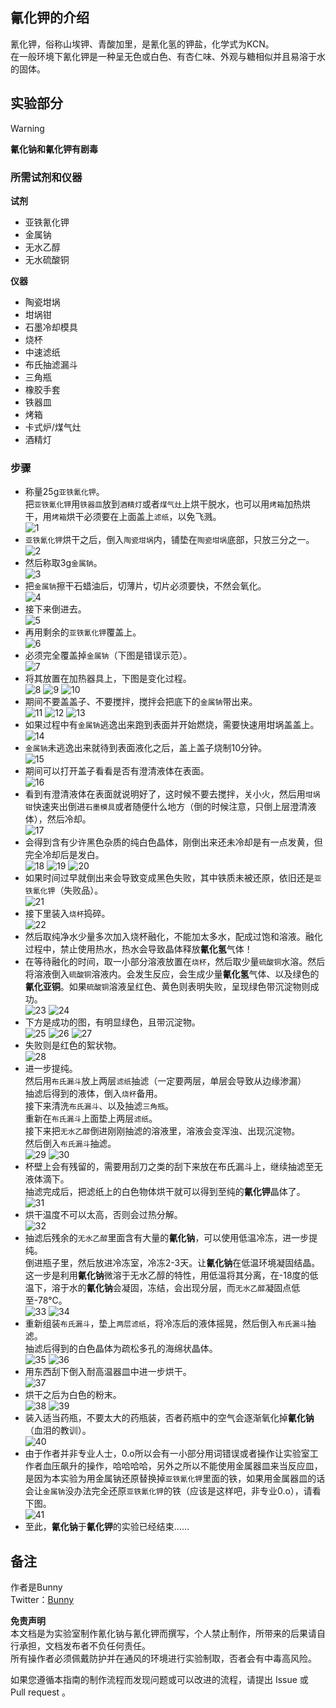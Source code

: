 ## 氰化钾的介绍

氰化钾，俗称山埃钾、青酸加里，是氰化氢的钾盐，化学式为KCN。  
在一般环境下氰化钾是一种呈无色或白色、有杏仁味、外观与糖相似并且易溶于水的固体。

## 实验部分

> [!Warning]  
> **氰化钠和氰化钾有剧毒**

### 所需试剂和仪器

**试剂**

* 亚铁氰化钾
* 金属钠
* 无水乙醇
* 无水硫酸铜

**仪器**

* 陶瓷坩埚
* 坩埚钳
* 石墨冷却模具
* 烧杯
* 中速滤纸
* 布氏抽滤漏斗
* 三角瓶
* 橡胶手套
* 铁器皿
* 烤箱
* 卡式炉/煤气灶
* 酒精灯

### 步骤

* 称量25g`亚铁氰化钾`。  
把`亚铁氰化钾`用`铁器皿`放到`酒精灯`或者`煤气灶`上烘干脱水，也可以用`烤箱`加热烘干，用`烤箱`烘干必须要在上面盖上`滤纸`，以免飞溅。  
![1](1.png)  
* `亚铁氰化钾`烘干之后，倒入`陶瓷坩埚`内，铺垫在`陶瓷坩埚`底部，只放三分之一。  
![2](2.png)  
* 然后称取3g`金属钠`。  
![3](3.png)  
* 把`金属钠`擦干石蜡油后，切薄片，切片必须要快，不然会氧化。  
![4](4.png)  
* 接下来倒进去。  
![5](5.png)  
* 再用剩余的`亚铁氰化钾`覆盖上。  
![6](6.png)  
* 必须完全覆盖掉`金属钠`（下图是错误示范）。  
![7](7.png)  
* 将其放置在加热器具上，下图是变化过程。  
![8](8.png)
![9](9.png)
![10](10.png)  
* 期间不要盖盖子、不要搅拌，搅拌会把底下的`金属钠`带出来。  
![11](11.png)
![12](12.png)
![13](13.png)  
* 如果过程中有`金属钠`逃逸出来跑到表面并开始燃烧，需要快速用坩埚盖盖上。  
![14](14.png)  
* `金属钠`未逃逸出来就待到表面液化之后，盖上盖子烧制10分钟。  
![15](15.png)  
* 期间可以打开盖子看看是否有澄清液体在表面。  
![16](16.png)  
* 看到有澄清液体在表面就说明好了，这时候不要去搅拌，关小火，然后用`坩埚钳`快速夹出倒进`石墨模具`或者随便什么地方（倒的时候注意，只倒上层澄清液体），然后冷却。  
![17](17.png)  
* 会得到含有少许黑色杂质的纯白色晶体，刚倒出来还未冷却是有一点发黄，但完全冷却后是发白。  
![18](18.png)
![19](19.png)
![20](20.png)
* 如果时间过早就倒出来会导致变成黑色失败，其中铁质未被还原，依旧还是`亚铁氰化钾`（失败品）。  
![21](21.png)  
* 接下里装入`烧杯`捣碎。  
![22](22.png)  
* 然后取纯净水少量多次加入烧杯融化，不能加太多水，配成过饱和溶液。融化过程中，禁止使用热水，热水会导致晶体释放**氰化氢**气体！  
* 在等待融化的时间，取一小部分溶液放置在`烧杯`，然后取少量`硫酸铜`水溶。然后将溶液倒入`硫酸铜`溶液内。会发生反应，会生成少量**氰化氢**气体、以及绿色的**氰化亚铜**。如果`硫酸铜`溶液呈红色、黄色则表明失败，呈现绿色带沉淀物则成功。  
![23](23.png)
![24](24.png)  
* 下方是成功的图，有明显绿色，且带沉淀物。  
![25](25.png)
![26](26.png) 
![27](27.png)  
* 失败则是红色的絮状物。  
![28](28.png)  
* 进一步提纯。  
然后用`布氏漏斗`放上两层`滤纸`抽滤（一定要两层，单层会导致从边缘渗漏）  
抽滤后得到的液体，倒入`烧杯`备用。  
接下来清洗`布氏漏斗`、以及抽滤`三角瓶`。  
重新在`布氏漏斗`上面垫上两层`滤纸`。  
接下来把`无水乙醇`倒进刚刚抽滤的溶液里，溶液会变浑浊、出现沉淀物。  
然后倒入`布氏漏斗`抽滤。  
![29](29.png)
![30](30.png)  
* 杯壁上会有残留的，需要用刮刀之类的刮下来放在布氏漏斗上，继续抽滤至无液体滴下。  
抽滤完成后，把滤纸上的白色物体烘干就可以得到至纯的**氰化钾**晶体了。  
![31](31.png)  
* 烘干温度不可以太高，否则会过热分解。  
![32](32.png)  
* 抽滤后残余的`无水乙醇`里面含有大量的**氰化钠**，可以使用低温冷冻，进一步提纯。  
倒进瓶子里，然后放进冷冻室，冷冻2-3天。让**氰化钠**在低温环境凝固结晶。  
这一步是利用**氰化钠**微溶于无水乙醇的特性，用低温将其分离，在-18度的低温下，溶于水的**氰化钠**会凝固，冻结，会出现分层，而`无水乙醇`凝固点低至-78℃。  
![33](33.png)
![34](34.png)  
* 重新组装`布氏漏斗`，垫上`两层滤纸`，将冷冻后的液体摇晃，然后倒入`布氏漏斗`抽滤。  
抽滤后得到的白色晶体为疏松多孔的海绵状晶体。  
![35](35.png)
![36](36.png)  
* 用东西刮下倒入耐高温器皿中进一步烘干。  
![37](37.png)  
* 烘干之后为白色的粉末。  
![38](38.png)
![39](39.png)  
* 装入适当药瓶，不要太大的药瓶装，否者药瓶中的空气会逐渐氧化掉**氰化钠**（血泪的教训）。  
![40](40.png)  
* 由于作者并非专业人士，0.o所以会有一小部分用词错误或者操作让实验室工作者血压飙升的操作，哈哈哈哈，另外之所以不能使用金属器皿来当反应皿，是因为本实验为用金属钠还原替换掉`亚铁氰化钾`里面的铁，如果用金属器皿的话会让`金属钠`没办法完全还原`亚铁氰化钾`的铁（应该是这样吧，非专业0.o），请看下图。  
![41](41.png)  
* 至此，**氰化钠**于**氰化钾**的实验已经结束……

## 备注

作者是Bunny  
Twitter：[Bunny](https://x.com/pyke2076)

**免责声明**  
本文档是为实验室制作氰化钠与氰化钾而撰写，个人禁止制作，所带来的后果请自行承担，文档发布者不负任何责任。  
所有操作者必须佩戴防护并在通风的环境进行实验制取，否者会有中毒高风险。

如果您遵循本指南的制作流程而发现问题或可以改进的流程，请提出 Issue 或 Pull request 。
